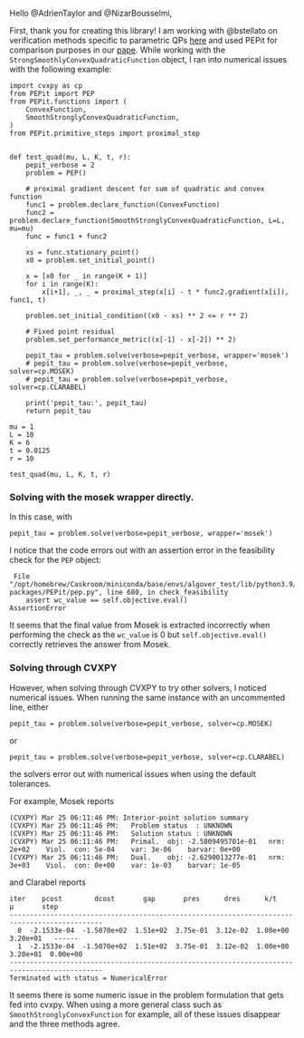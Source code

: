 Hello @AdrienTaylor and @NizarBousselmi,

First, thank you for creating this library!
I am working with @bstellato on verification methods specific to parametric QPs [here](https://github.com/stellatogrp/algorithm_verification/tree/main) and used PEPit for comparison purposes in our [pape](https://arxiv.org/abs/2403.03331).
While working with the `StrongSmoothlyConvexQuadraticFunction` object, I ran into numerical issues with the following example:

```
import cvxpy as cp
from PEPit import PEP
from PEPit.functions import (
    ConvexFunction,
    SmoothStronglyConvexQuadraticFunction,
)
from PEPit.primitive_steps import proximal_step


def test_quad(mu, L, K, t, r):
    pepit_verbose = 2
    problem = PEP()

    # proximal gradient descent for sum of quadratic and convex function
    func1 = problem.declare_function(ConvexFunction)
    func2 = problem.declare_function(SmoothStronglyConvexQuadraticFunction, L=L, mu=mu)
    func = func1 + func2

    xs = func.stationary_point()
    x0 = problem.set_initial_point()

    x = [x0 for _ in range(K + 1)]
    for i in range(K):
        x[i+1], _, _ = proximal_step(x[i] - t * func2.gradient(x[i]), func1, t)

    problem.set_initial_condition((x0 - xs) ** 2 <= r ** 2)

    # Fixed point residual
    problem.set_performance_metric((x[-1] - x[-2]) ** 2)

    pepit_tau = problem.solve(verbose=pepit_verbose, wrapper='mosek')
    # pepit_tau = problem.solve(verbose=pepit_verbose, solver=cp.MOSEK)
    # pepit_tau = problem.solve(verbose=pepit_verbose, solver=cp.CLARABEL)

    print('pepit_tau:', pepit_tau)
    return pepit_tau

mu = 1
L = 10
K = 6
t = 0.0125
r = 10

test_quad(mu, L, K, t, r)

```

### Solving with the mosek wrapper directly.

In this case, with
```
pepit_tau = problem.solve(verbose=pepit_verbose, wrapper='mosek')
```
I notice that the code errors out with an assertion error in the feasibility check for the `PEP` object:
```
 File "/opt/homebrew/Caskroom/miniconda/base/envs/algover_test/lib/python3.9/site-packages/PEPit/pep.py", line 680, in check_feasibility
    assert wc_value == self.objective.eval()
AssertionError
```
It seems that the final value from Mosek is extracted incorrectly when performing the check as the `wc_value` is 0 but `self.objective.eval()` correctly retrieves the answer from Mosek.

### Solving through CVXPY
However, when solving through CVXPY to try other solvers, I noticed numerical issues.
When running the same instance with an uncommented line, either
```
pepit_tau = problem.solve(verbose=pepit_verbose, solver=cp.MOSEK)
```
or
```
pepit_tau = problem.solve(verbose=pepit_verbose, solver=cp.CLARABEL)
```
the solvers error out with numerical issues when using the default tolerances.

For example, Mosek reports
```
(CVXPY) Mar 25 06:11:46 PM: Interior-point solution summary
(CVXPY) Mar 25 06:11:46 PM:   Problem status  : UNKNOWN
(CVXPY) Mar 25 06:11:46 PM:   Solution status : UNKNOWN
(CVXPY) Mar 25 06:11:46 PM:   Primal.  obj: -2.5809495701e-01   nrm: 2e+02    Viol.  con: 5e-04    var: 3e-06    barvar: 0e+00
(CVXPY) Mar 25 06:11:46 PM:   Dual.    obj: -2.6290013277e-01   nrm: 3e+03    Viol.  con: 0e+00    var: 1e-03    barvar: 1e-05
```
and Clarabel reports
```
iter    pcost        dcost       gap       pres      dres      k/t        μ       step
---------------------------------------------------------------------------------------------
  0  -2.1533e-04  -1.5070e+02  1.51e+02  3.75e-01  3.12e-02  1.00e+00  3.20e+01   ------
  1  -2.1533e-04  -1.5070e+02  1.51e+02  3.75e-01  3.12e-02  1.00e+00  3.20e+01  0.00e+00
---------------------------------------------------------------------------------------------
Terminated with status = NumericalError
```

It seems there is some numeric issue in the problem formulation that gets fed into cvxpy. When using a more general class such as `SmoothStronglyConvexFunction` for example, all of these issues disappear and the three methods agree.
